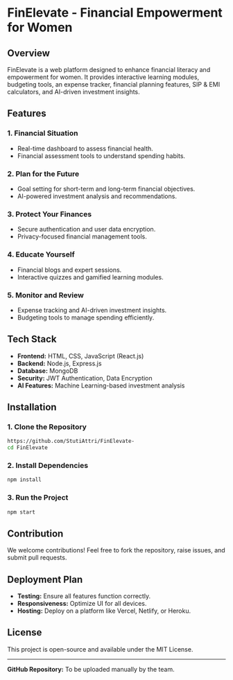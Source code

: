 # FinElevate - Financial Empowerment for Women

## Overview
FinElevate is a web platform designed to enhance financial literacy and empowerment for women. It provides interactive learning modules, budgeting tools, an expense tracker, financial planning features, SIP & EMI calculators, and AI-driven investment insights.

## Features
### 1. Financial Situation
- Real-time dashboard to assess financial health.
- Financial assessment tools to understand spending habits.

### 2. Plan for the Future
- Goal setting for short-term and long-term financial objectives.
- AI-powered investment analysis and recommendations.

### 3. Protect Your Finances
- Secure authentication and user data encryption.
- Privacy-focused financial management tools.

### 4. Educate Yourself
- Financial blogs and expert sessions.
- Interactive quizzes and gamified learning modules.

### 5. Monitor and Review
- Expense tracking and AI-driven investment insights.
- Budgeting tools to manage spending efficiently.

## Tech Stack
- **Frontend:** HTML, CSS, JavaScript (React.js)
- **Backend:** Node.js, Express.js
- **Database:** MongoDB
- **Security:** JWT Authentication, Data Encryption
- **AI Features:** Machine Learning-based investment analysis

## Installation
### 1. Clone the Repository
```sh
https://github.com/StutiAttri/FinElevate-
cd FinElevate
```
### 2. Install Dependencies
```sh
npm install
```
### 3. Run the Project
```sh
npm start
```

## Contribution
We welcome contributions! Feel free to fork the repository, raise issues, and submit pull requests.

## Deployment Plan
- **Testing:** Ensure all features function correctly.
- **Responsiveness:** Optimize UI for all devices.
- **Hosting:** Deploy on a platform like Vercel, Netlify, or Heroku.

## License
This project is open-source and available under the MIT License.

---
**GitHub Repository:** To be uploaded manually by the team.

